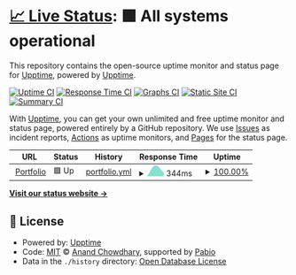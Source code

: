 # [📈 Live Status](https://upptime.github.io/upptime): <!--live status--> **🟩 All systems operational**

This repository contains the open-source uptime monitor and status page for [Upptime](https://upptime.js.org), powered by [Upptime](https://github.com/upptime/upptime).

[![Uptime CI](https://github.com/Rohitpatil-123/uptime-status/workflows/Uptime%20CI/badge.svg)](https://github.com/Rohitpatil-123/uptime-status/actions?query=workflow%3A%22Uptime+CI%22)
[![Response Time CI](https://github.com/Rohitpatil-123/uptime-status/workflows/Response%20Time%20CI/badge.svg)](https://github.com/Rohitpatil-123/uptime-status/actions?query=workflow%3A%22Response+Time+CI%22)
[![Graphs CI](https://github.com/Rohitpatil-123/uptime-status/workflows/Graphs%20CI/badge.svg)](https://github.com/Rohitpatil-123/uptime-status/actions?query=workflow%3A%22Graphs+CI%22)
[![Static Site CI](https://github.com/Rohitpatil-123/uptime-status/workflows/Static%20Site%20CI/badge.svg)](https://github.com/Rohitpatil-123/uptime-status/actions?query=workflow%3A%22Static+Site+CI%22)
[![Summary CI](https://github.com/Rohitpatil-123/uptime-status/workflows/Summary%20CI/badge.svg)](https://github.com/Rohitpatil-123/uptime-status/actions?query=workflow%3A%22Summary+CI%22)

With [Upptime](https://upptime.js.org), you can get your own unlimited and free uptime monitor and status page, powered entirely by a GitHub repository. We use [Issues](https://github.com/upptime/upptime/issues) as incident reports, [Actions](https://github.com/Rohitpatil-123/uptime-status/actions) as uptime monitors, and [Pages](https://upptime.github.io/upptime) for the status page.

<!--start: status pages-->
<!-- This summary is generated by Upptime (https://github.com/upptime/upptime) -->
<!-- Do not edit this manually, your changes will be overwritten -->
<!-- prettier-ignore -->
| URL | Status | History | Response Time | Uptime |
| --- | ------ | ------- | ------------- | ------ |
| <img alt="" src="https://icons.duckduckgo.com/ip3/rpdev.vercel.app.ico" height="13"> [Portfolio](https://rpdev.vercel.app/) | 🟩 Up | [portfolio.yml](https://github.com/Rohitpatil-123/uptime-status/commits/HEAD/history/portfolio.yml) | <details><summary><img alt="Response time graph" src="./graphs/portfolio/response-time-week.png" height="20"> 344ms</summary><br><a href="https://Rohitpatil-123.github.io/uptime-status/history/portfolio"><img alt="Response time 344" src="https://img.shields.io/endpoint?url=https%3A%2F%2Fraw.githubusercontent.com%2FRohitpatil-123%2Fuptime-status%2FHEAD%2Fapi%2Fportfolio%2Fresponse-time.json"></a><br><a href="https://Rohitpatil-123.github.io/uptime-status/history/portfolio"><img alt="24-hour response time 344" src="https://img.shields.io/endpoint?url=https%3A%2F%2Fraw.githubusercontent.com%2FRohitpatil-123%2Fuptime-status%2FHEAD%2Fapi%2Fportfolio%2Fresponse-time-day.json"></a><br><a href="https://Rohitpatil-123.github.io/uptime-status/history/portfolio"><img alt="7-day response time 344" src="https://img.shields.io/endpoint?url=https%3A%2F%2Fraw.githubusercontent.com%2FRohitpatil-123%2Fuptime-status%2FHEAD%2Fapi%2Fportfolio%2Fresponse-time-week.json"></a><br><a href="https://Rohitpatil-123.github.io/uptime-status/history/portfolio"><img alt="30-day response time 344" src="https://img.shields.io/endpoint?url=https%3A%2F%2Fraw.githubusercontent.com%2FRohitpatil-123%2Fuptime-status%2FHEAD%2Fapi%2Fportfolio%2Fresponse-time-month.json"></a><br><a href="https://Rohitpatil-123.github.io/uptime-status/history/portfolio"><img alt="1-year response time 344" src="https://img.shields.io/endpoint?url=https%3A%2F%2Fraw.githubusercontent.com%2FRohitpatil-123%2Fuptime-status%2FHEAD%2Fapi%2Fportfolio%2Fresponse-time-year.json"></a></details> | <details><summary><a href="https://Rohitpatil-123.github.io/uptime-status/history/portfolio">100.00%</a></summary><a href="https://Rohitpatil-123.github.io/uptime-status/history/portfolio"><img alt="All-time uptime 100.00%" src="https://img.shields.io/endpoint?url=https%3A%2F%2Fraw.githubusercontent.com%2FRohitpatil-123%2Fuptime-status%2FHEAD%2Fapi%2Fportfolio%2Fuptime.json"></a><br><a href="https://Rohitpatil-123.github.io/uptime-status/history/portfolio"><img alt="24-hour uptime 100.00%" src="https://img.shields.io/endpoint?url=https%3A%2F%2Fraw.githubusercontent.com%2FRohitpatil-123%2Fuptime-status%2FHEAD%2Fapi%2Fportfolio%2Fuptime-day.json"></a><br><a href="https://Rohitpatil-123.github.io/uptime-status/history/portfolio"><img alt="7-day uptime 100.00%" src="https://img.shields.io/endpoint?url=https%3A%2F%2Fraw.githubusercontent.com%2FRohitpatil-123%2Fuptime-status%2FHEAD%2Fapi%2Fportfolio%2Fuptime-week.json"></a><br><a href="https://Rohitpatil-123.github.io/uptime-status/history/portfolio"><img alt="30-day uptime 100.00%" src="https://img.shields.io/endpoint?url=https%3A%2F%2Fraw.githubusercontent.com%2FRohitpatil-123%2Fuptime-status%2FHEAD%2Fapi%2Fportfolio%2Fuptime-month.json"></a><br><a href="https://Rohitpatil-123.github.io/uptime-status/history/portfolio"><img alt="1-year uptime 100.00%" src="https://img.shields.io/endpoint?url=https%3A%2F%2Fraw.githubusercontent.com%2FRohitpatil-123%2Fuptime-status%2FHEAD%2Fapi%2Fportfolio%2Fuptime-year.json"></a></details>

<!--end: status pages-->

[**Visit our status website →**](https://upptime.github.io/upptime)

## 📄 License

- Powered by: [Upptime](https://github.com/upptime/upptime)
- Code: [MIT](./LICENSE) © [Anand Chowdhary](https://anandchowdhary.com), supported by [Pabio](https://pabio.com)
- Data in the `./history` directory: [Open Database License](https://opendatacommons.org/licenses/odbl/1-0/)
